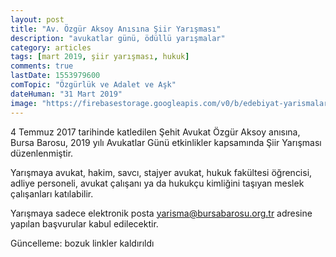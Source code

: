 ```yaml
---
layout: post
title: "Av. Özgür Aksoy Anısına Şiir Yarışması"
description: "avukatlar günü, ödüllü yarışmalar"
category: articles
tags: [mart 2019, şiir yarışması, hukuk]
comments: true
lastDate: 1553979600
comTopic: "Özgürlük ve Adalet ve Aşk"
dateHuman: "31 Mart 2019"
image: "https://firebasestorage.googleapis.com/v0/b/edebiyat-yarismalari.appspot.com/o/ozgurluk-adalet-ask-siir-yarismasi.jpg?alt=media&token=b30ef078-be3f-4837-92ad-c34dc753b022"
---
```


4 Temmuz 2017 tarihinde katledilen Şehit Avukat Özgür Aksoy anısına, Bursa Barosu, 2019 yılı Avukatlar Günü etkinlikler kapsamında Şiir Yarışması düzenlenmiştir.

Yarışmaya avukat, hakim, savcı, stajyer avukat, hukuk fakültesi öğrencisi, adliye personeli, avukat çalışanı ya da hukukçu kimliğini taşıyan meslek çalışanları katılabilir.

Yarışmaya sadece elektronik posta yarisma@bursabarosu.org.tr adresine yapılan başvurular kabul edilecektir.

Güncelleme: bozuk linkler kaldırıldı